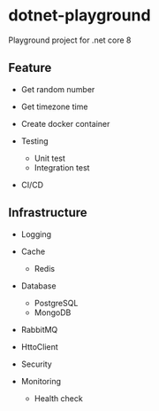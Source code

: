 # dotnet-playground

Playground project for .net core 8

## Feature

- Get random number

- Get timezone time

- Create docker container

- Testing
  - Unit test
  - Integration test
- CI/CD

## Infrastructure

- Logging

- Cache

  - Redis

- Database

  - PostgreSQL
  - MongoDB

- RabbitMQ

- HttoClient

- Security

- Monitoring
  - Health check
